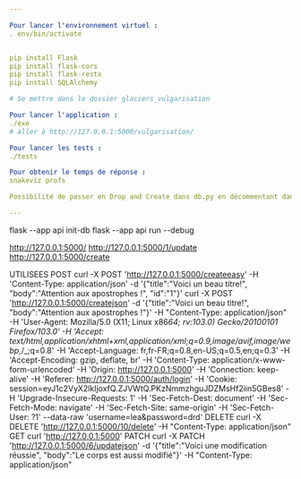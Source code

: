 ```yaml
---

Pour lancer l'environnement virtuel :
. env/bin/activate


pip install Flask
pip install flask-cors
pip install flask-restx
pip install SQLAlchemy

# Se mettre dans le dossier glaciers_vulgarisation

Pour lancer l'application :
./exe
# aller à http://127.0.0.1:5000/vulgarisation/

Pour lancer les tests :
./tests

Pour obtenir le temps de réponse :
snakeviz profs

Possibilité de passer en Drop and Create dans db.py en décommentant dans init_db_command

---
```


flask --app api init-db
flask --app api run --debug

http://127.0.0.1:5000/
http://127.0.0.1:5000/1/update
http://127.0.0.1:5000/create


UTILISEES
POST
curl -X POST 'http://127.0.0.1:5000/createeasy' -H 'Content-Type: application/json' -d '{"title":"Voici un beau titre!", "body":"Attention aux apostrophes !", "id":"1"}'
curl -X POST 'http://127.0.0.1:5000/createjson' -d '{"title":"Voici un beau titre!", "body":"Attention aux apostrophes !"}' -H "Content-Type: application/json" -H 'User-Agent: Mozilla/5.0 (X11; Linux x86*64; rv:103.0) Gecko/20100101 Firefox/103.0' -H 'Accept: text/html,application/xhtml+xml,application/xml;q=0.9,image/avif,image/webp,*/\_;q=0.8' -H 'Accept-Language: fr,fr-FR;q=0.8,en-US;q=0.5,en;q=0.3' -H 'Accept-Encoding: gzip, deflate, br' -H 'Content-Type: application/x-www-form-urlencoded' -H 'Origin: http://127.0.0.1:5000' -H 'Connection: keep-alive' -H 'Referer: http://127.0.0.1:5000/auth/login' -H 'Cookie: session=eyJ1c2VyX2lkIjoxfQ.ZJVWtQ.PKzNmmzhguJDZMsHf2iin5GBes8' -H 'Upgrade-Insecure-Requests: 1' -H 'Sec-Fetch-Dest: document' -H 'Sec-Fetch-Mode: navigate' -H 'Sec-Fetch-Site: same-origin' -H 'Sec-Fetch-User: ?1' --data-raw 'username=lea&password=drd'
DELETE
curl -X DELETE 'http://127.0.0.1:5000/10/delete' -H "Content-Type: application/json"
GET
curl 'http://127.0.0.1:5000'
PATCH
curl -X PATCH 'http://127.0.0.1:5000/6/updatejson' -d '{"title":"Voici une modification réussie", "body":"Le corps est aussi modifié"}' -H "Content-Type: application/json"
